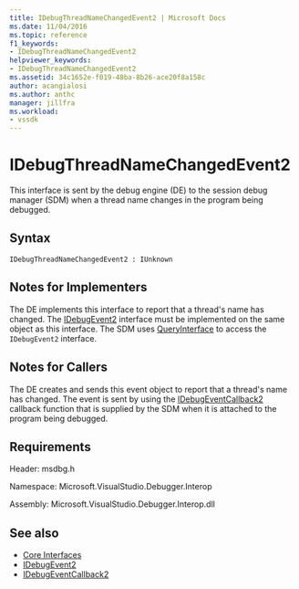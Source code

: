 ```yaml
---
title: IDebugThreadNameChangedEvent2 | Microsoft Docs
ms.date: 11/04/2016
ms.topic: reference
f1_keywords:
- IDebugThreadNameChangedEvent2
helpviewer_keywords:
- IDebugThreadNameChangedEvent2
ms.assetid: 34c1652e-f019-48ba-8b26-ace20f8a158c
author: acangialosi
ms.author: anthc
manager: jillfra
ms.workload:
- vssdk
---
```

# IDebugThreadNameChangedEvent2
This interface is sent by the debug engine (DE) to the session debug manager (SDM) when a thread name changes in the program being debugged.

## Syntax

```
IDebugThreadNameChangedEvent2 : IUnknown
```

## Notes for Implementers
 The DE implements this interface to report that a thread's name has changed. The [IDebugEvent2](../../../extensibility/debugger/reference/idebugevent2.md) interface must be implemented on the same object as this interface. The SDM uses [QueryInterface](/cpp/atl/queryinterface) to access the `IDebugEvent2` interface.

## Notes for Callers
 The DE creates and sends this event object to report that a thread's name has changed. The event is sent by using the [IDebugEventCallback2](../../../extensibility/debugger/reference/idebugeventcallback2.md) callback function that is supplied by the SDM when it is attached to the program being debugged.

## Requirements
 Header: msdbg.h

 Namespace: Microsoft.VisualStudio.Debugger.Interop

 Assembly: Microsoft.VisualStudio.Debugger.Interop.dll

## See also
- [Core Interfaces](../../../extensibility/debugger/reference/core-interfaces.md)
- [IDebugEvent2](../../../extensibility/debugger/reference/idebugevent2.md)
- [IDebugEventCallback2](../../../extensibility/debugger/reference/idebugeventcallback2.md)
